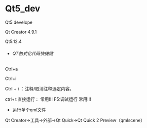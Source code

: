 # Qt5_dev
Qt5 develope

Qt Creator 4.9.1

Qt5.12.4



- ###### QT格式化代码快捷键

Ctrl+a  

Ctrl+i



Ctrl + / ：注释/取消注释选定内容。

ctrl+r:直接运行： 常用!!! 
F5:调试运行 常用!!! 



- 运行单个qml文件

Qt Creator->工具->外部->Qt Quick->Qt Quick 2 Preview（qmlscene）